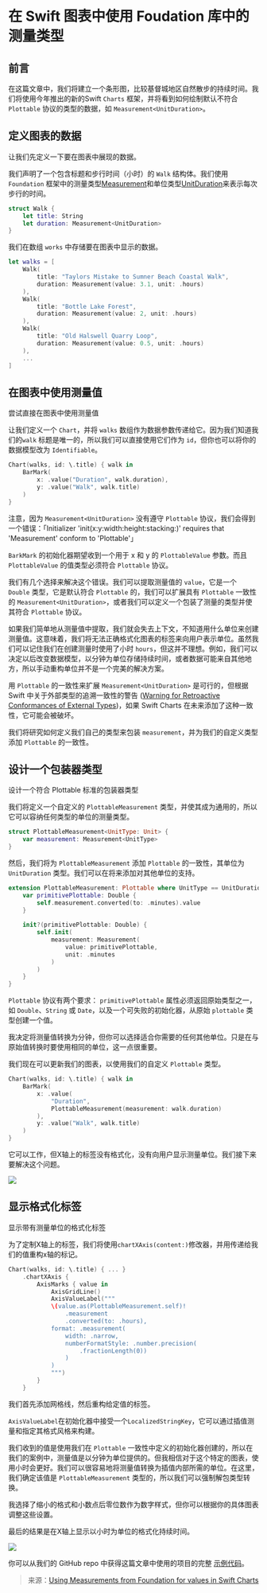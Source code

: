 # 在 Swift 图表中使用 Foudation 库中的测量类型


## 前言

在这篇文章中，我们将建立一个条形图，比较基督城地区自然散步的持续时间。我们将使用今年推出的新的Swift `Charts` 框架，并将看到如何绘制默认不符合 `Plottable` 协议的类型的数据，如 `Measurement<UnitDuration>`。

## 定义图表的数据

让我们先定义一下要在图表中展现的数据。

我们声明了一个包含标题和步行时间（小时）的 `Walk` 结构体。我们使用 `Foundation` 框架中的测量类型[Measurement](https://developer.apple.com/documentation/foundation/measurement "Measurement")和单位类型[UnitDuration](https://developer.apple.com/documentation/foundation/unitduration "UnitDuration")来表示每次步行的时间。

```swift
struct Walk {
    let title: String
    let duration: Measurement<UnitDuration>
}
```

我们在数组 `works` 中存储要在图表中显示的数据。

```swift
let walks = [
    Walk(
        title: "Taylors Mistake to Sumner Beach Coastal Walk",
        duration: Measurement(value: 3.1, unit: .hours)
    ),
    Walk(
        title: "Bottle Lake Forest",
        duration: Measurement(value: 2, unit: .hours)
    ),
    Walk(
        title: "Old Halswell Quarry Loop",
        duration: Measurement(value: 0.5, unit: .hours)
    ),
    ...
]
```

## 在图表中使用测量值

尝试直接在图表中使用测量值

让我们定义一个 `Chart`，并将 `walks` 数组作为数据参数传递给它。因为我们知道我们的`walk` 标题是唯一的，所以我们可以直接使用它们作为 `id`，但你也可以将你的数据模型改为 `Identifiable`。

```swift
Chart(walks, id: \.title) { walk in
    BarMark(
        x: .value("Duration", walk.duration),
        y: .value("Walk", walk.title)
    )
}
```

注意，因为 `Measurement<UnitDuration>` 没有遵守 `Plottable` 协议，我们会得到一个错误：「Initializer 'init(x:y:width:height:stacking:)' requires that 'Measurement<UnitDuration>' conform to 'Plottable'」

`BarkMark` 的初始化器期望收到一个用于 x 和 y 的 `PlottableValue` 参数。而且 `PlottableValue` 的值类型必须符合 `Plottable` 协议。

我们有几个选择来解决这个错误。我们可以提取测量值的 `value`，它是一个 `Double` 类型，它是默认符合 `Plottable` 的，我们可以扩展具有 `Plottable` 一致性的 `Measurement<UnitDuration>`，或者我们可以定义一个包装了测量的类型并使其符合 `Plottable` 协议。

如果我们简单地从测量值中提取，我们就会失去上下文，不知道用什么单位来创建测量值。这意味着，我们将无法正确格式化图表的标签来向用户表示单位。虽然我们可以记住我们在创建测量时使用了小时 `hours`，但这并不理想。例如，我们可以决定以后改变数据模型，以分钟为单位存储持续时间，或者数据可能来自其他地方，所以手动重构单位并不是一个完美的解决方案。

用 `Plottable` 的一致性来扩展 `Measurement<UnitDuration>` 是可行的，但根据 Swift 中关于外部类型的追溯一致性的警告 ([Warning for Retroactive Conformances of External Types](https://github.com/apple/swift-evolution/blob/main/proposals/0364-retroactive-conformance-warning.md "Warning for Retroactive Conformances of External Types"))，如果 Swift Charts 在未来添加了这种一致性，它可能会被破坏。



我们将研究如何定义我们自己的类型来包装 `measurement`，并为我们的自定义类型添加 `Plottable` 的一致性。

## 设计一个包装器类型

设计一个符合 Plottable 标准的包装器类型
  
我们将定义一个自定义的 `PlottableMeasurement` 类型，并使其成为通用的，所以它可以容纳任何类型的单位的测量类型。

```swift
struct PlottableMeasurement<UnitType: Unit> {
    var measurement: Measurement<UnitType>
}
```

然后，我们将为 `PlottableMeasurement` 添加 `Plottable` 的一致性，其单位为 `UnitDuration` 类型。我们可以在将来添加对其他单位的支持。

```swift
extension PlottableMeasurement: Plottable where UnitType == UnitDuration {
    var primitivePlottable: Double {
        self.measurement.converted(to: .minutes).value
    }
    
    init?(primitivePlottable: Double) {
        self.init(
            measurement: Measurement(
                value: primitivePlottable,
                unit: .minutes
            )
        )
    }
}
```

`Plottable` 协议有两个要求： `primitivePlottable` 属性必须返回原始类型之一，如 `Double`、`String` 或 `Date`，以及一个可失败的初始化器，从原始 `plottable` 类型创建一个值。

我决定将测量值转换为分钟，但你可以选择适合你需要的任何其他单位。只是在与原始值转换时要使用相同的单位，这一点很重要。



我们现在可以更新我们的图表，以使用我们的自定义 `Plottable` 类型。

```swift
Chart(walks, id: \.title) { walk in
    BarMark(
        x: .value(
            "Duration",
            PlottableMeasurement(measurement: walk.duration)
        ),
        y: .value("Walk", walk.title)
    )
}
```

它可以工作，但X轴上的标签没有格式化，没有向用户显示测量单位。我们接下来要解决这个问题。

![](https://nilcoalescing.com/static/blog/UsingMeasurementsFromFoundationAsValuesInSwiftCharts/Chart-without-formatting.GXK9NAqspTDEYy9wm4szJRGI8sasR0fo_xmhJSdYgQA.png)

## 显示格式化标签

显示带有测量单位的格式化标签

为了定制X轴上的标签，我们将使用`chartXAxis(content:)`修改器，并用传递给我们的值重构x轴的标记。

```swift
Chart(walks, id: \.title) { ... }
    .chartXAxis {
        AxisMarks { value in
            AxisGridLine()
            AxisValueLabel("""
            \(value.as(PlottableMeasurement.self)!
                .measurement
                .converted(to: .hours),
            format: .measurement(
                width: .narrow,
                numberFormatStyle: .number.precision(
                    .fractionLength(0))
                )
            )
            """)
        }
    }
```

我们首先添加网格线，然后重构给定值的标签。

`AxisValueLabel`在初始化器中接受一个`LocalizedStringKey`，它可以通过插值测量和指定其格式风格来构建。

我们收到的值是使用我们在 `Plottable` 一致性中定义的初始化器创建的，所以在我们的案例中，测量值是以分钟为单位提供的。但我相信对于这个特定的图表，使用小时会更好。我们可以很容易地将测量值转换为插值内部所需的单位。在这里，我们确定该值是 `PlottableMeasurement` 类型的，所以我们可以强制解包类型转换。

我选择了缩小的格式和小数点后零位数作为数字样式，但你可以根据你的具体图表调整这些设置。

最后的结果是在X轴上显示以小时为单位的格式化持续时间。

![](https://nilcoalescing.com/static/blog/UsingMeasurementsFromFoundationAsValuesInSwiftCharts/Chart-with-formatting.gOyj3M-zKoErXg8eGC4TcKBVM43CpFVE2lNU3k8zF9E.png)

你可以从我们的 GitHub repo 中获得这篇文章中使用的项目的完整 [示例代码](https://github.com/SwiftCommunityRes/SwiftUI-Code-Examples/blob/main/Using-Measurements-from-Foundation-as-values-in-Swift-Charts/Using-Measurements-from-Foundation-as-values-in-Swift-Charts.swift)。

> 来源：[Using Measurements from Foundation for values in Swift Charts](https://nilcoalescing.com/blog/UsingMeasurementsFromFoundationAsValuesInSwiftCharts/)
